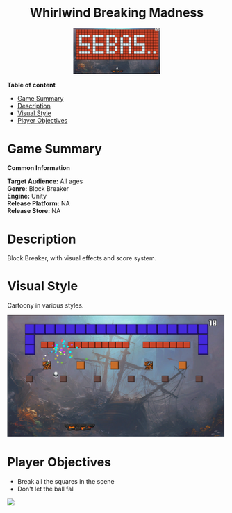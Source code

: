 <div align="center">
  <h1>Whirlwind Breaking Madness</h1>
</div>

<div align="center"> 
  <img src="images/Logo.PNG" width="200">
</div>

**Table of content**
- [Game Summary](#game-summary)
- [Description](#description)
- [Visual Style](#visual-style)
- [Player Objectives](#player-objectives)

# Game Summary

**Common Information**

**Target Audience:** All ages <br>
**Genre:** Block Breaker <br>
**Engine:** Unity <br>
**Release Platform:** NA <br>
**Release Store:** NA <br>

# Description

Block Breaker, with visual effects and score system.

# Visual Style
Cartoony in various styles.

<img src="images/screenshot.png" width="500">

# Player Objectives
- Break all the squares in the scene
- Don't let the ball fall

<img src="images/gameplay.gif" width="500">
